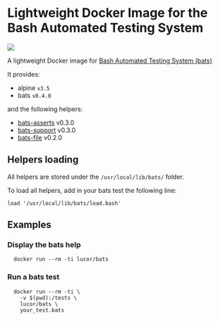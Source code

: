 # Lightweight Docker Image for the Bash Automated Testing System

[![](https://images.microbadger.com/badges/image/lucor/bats.svg)](http://microbadger.com/images/lucor/bats "Get your own image badge on microbadger.com")

A lightweight Docker image for [Bash Automated Testing System (bats)](https://github.com/sstephenson/bats)

It provides:

  - alpine `v3.5`
  - bats `v0.4.0`

and the following helpers:

- [bats-asserts](https://github.com/ztombol/bats-assert/blob/v0.3.0/src) v0.3.0
- [bats-support](https://github.com/ztombol/bats-support/blob/v0.3.0/src) v0.3.0
- [bats-file](https://github.com/ztombol/bats-file/blob/v0.2.0/src) v0.2.0

## Helpers loading

All helpers are stored under the `/usr/local/lib/bats/` folder.

To load all helpers, add in your bats test the following line:
 
    load '/usr/local/lib/bats/load.bash'

## Examples

### Display the bats help

```
  docker run --rm -ti lucor/bats
```

### Run a bats test

```
  docker run --rm -ti \
    -v $(pwd):/tests \
    lucor/bats \
    your_test.bats
```

